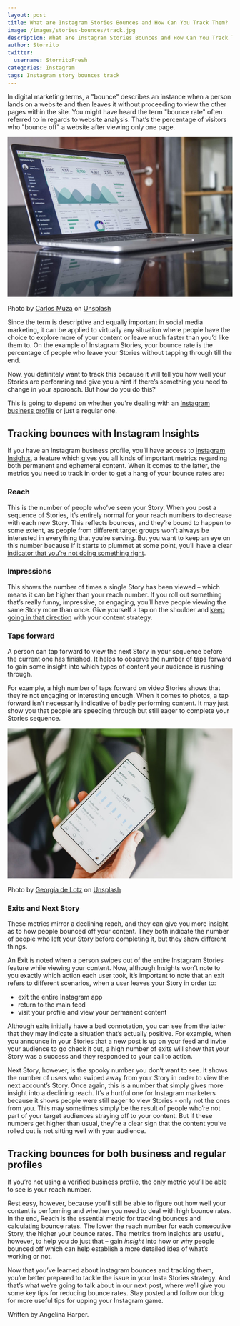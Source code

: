 ```yaml
---
layout: post
title: What are Instagram Stories Bounces and How Can You Track Them?
image: /images/stories-bounces/track.jpg
description: What are Instagram Stories Bounces and How Can You Track Them?
author: Storrito
twitter:
  username: StorritoFresh
categories: Instagram
tags: Instagram story bounces track
---
```


In digital marketing terms, a "bounce" describes an instance when a person lands on a website and then leaves it without proceeding to view the other pages within the site. You might have heard the term "bounce rate" often referred to in regards to website analysis. That’s the percentage of visitors who "bounce off" a website after viewing only one page.

![Track bounces](/images/stories-bounces/track.jpg)
<!--more-->

Photo by [Carlos Muza](https://unsplash.com/photos/hpjSkU2UYSU?utm_source=unsplash&utm_medium=referral&utm_content=creditCopyText) on [Unsplash](https://unsplash.com/search/photos/business?utm_source=unsplash&utm_medium=referral&utm_content=creditCopyText)

Since the term is descriptive and equally important in social media marketing, it can be applied to virtually any situation where people have the choice to explore more of your content or leave much faster than you’d like them to. On the example of Instagram Stories, your bounce rate is the percentage of people who leave your Stories without tapping through till the end.

Now, you definitely want to track this because it will tell you how well your Stories are performing and give you a hint if there’s something you need to change in your approach. But how do you do this?

This is going to depend on whether you're dealing with an [Instagram business profile](https://later.com/blog/instagram-business-profile/) or just a regular one.

## Tracking bounces with Instagram Insights ##

If you have an Instagram business profile, you’ll have access to [Instagram Insights](https://help.instagram.com/788388387972460?helpref=faq_content), a feature which gives you all kinds of important metrics regarding both permanent and ephemeral content. When it comes to the latter, the metrics you need to track in order to get a hang of your bounce rates are:

### Reach ###

This is the number of people who’ve seen your Story. When you post a sequence of Stories, it’s entirely normal for your reach numbers to decrease with each new Story. This reflects bounces, and they’re bound to happen to some extent, as people from different target groups won’t always be interested in everything that you’re serving. But you want to keep an eye on this number because if it starts to plummet at some point, you’ll have a clear [indicator that you’re not doing something right](https://blog.storrito.com/instagram/2018/12/13/4-Instagram-Story-Mistakes-Youre-Making.html). 

### Impressions ###

This shows the number of times a single Story has been viewed – which means it can be higher than your reach number. If you roll out something that’s really funny, impressive, or engaging, you’ll have people viewing the same Story more than once. Give yourself a tap on the shoulder and [keep going in that direction](https://blog.storrito.com/instagram/2019/01/23/how-to-design-awesome-instagram-stories.html) with your content strategy.

### Taps forward ###

A person can tap forward to view the next Story in your sequence before the current one has finished. It helps to observe the number of taps forward to gain some insight into which types of content your audience is rushing through. 

For example, a high number of taps forward on video Stories shows that they’re not engaging or interesting enough. When it comes to photos, a tap forward isn’t necessarily indicative of badly performing content. It may just show you that people are speeding through but still eager to complete your Stories sequence.

![Track bounces](/images/stories-bounces/track2.jpg)

Photo by [Georgia de Lotz](https://unsplash.com/photos/-UsJoNxLaNo?utm_source=unsplash&utm_medium=referral&utm_content=creditCopyText) on [Unsplash](https://unsplash.com/search/photos/instagram?utm_source=unsplash&utm_medium=referral&utm_content=creditCopyText)

### Exits and Next Story ###

These metrics mirror a declining reach, and they can give you more insight as to how people bounced off your content. They both indicate the number of people who left your Story before completing it, but they show different things.

An Exit is noted when a person swipes out of the entire Instagram Stories feature while viewing your content. Now, although Insights won’t note to you exactly which action each user took, it’s important to note that an exit refers to different scenarios, when a user leaves your Story in order to:

+ exit the entire Instagram app
+ return to the main feed
+ visit your profile and view your permanent content

Although exits initially have a bad connotation, you can see from the latter that they may indicate a situation that’s actually positive. For example, when you announce in your Stories that a new post is up on your feed and invite your audience to go check it out, a high number of exits will show that your Story was a success and they responded to your call to action. 

Next Story, however, is the spooky number you don’t want to see. It shows the number of users who swiped away from your Story in order to view the next account’s Story. Once again, this is a number that simply gives more insight into a declining reach. It’s a hurtful one for Instagram marketers because it shows people were still eager to view Stories - only not the ones from you. This may sometimes simply be the result of people who’re not part of your target audiences straying off to your content. But if these numbers get higher than usual, they’re a clear sign that the content you’ve rolled out is not sitting well with your audience. 

## Tracking bounces for both business and regular profiles ##

If you’re not using a verified business profile, the only metric you’ll be able to see is your reach number.

Rest easy, however, because you’ll still be able to figure out how well your content is performing and whether you need to deal with high bounce rates. In the end, Reach is the essential metric for tracking bounces and calculating bounce rates. The lower the reach number for each consecutive Story, the higher your bounce rates. The metrics from Insights are useful, however, to help you do just that – gain *insight* into how or why people bounced off which can help establish a more detailed idea of what’s working or not.



Now that you’ve learned about Instagram bounces and tracking them, you’re better prepared to tackle the issue in your Insta Stories strategy. And that’s what we’re going to talk about in our next post, where we’ll give you some key tips for reducing bounce rates. Stay posted and follow our blog for more useful tips for upping your Instagram game.

Written by Angelina Harper.